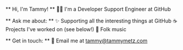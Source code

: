 ** Hi, I'm Tammy! **
:woman_technologist: I'm a Developer Support Engineer at GitHub

** Ask me about: **
:sparkles: Supporting all the interesting things at GitHub
:coffee: Projects I've worked on (see below!)
:musical_note: Folk music

** Get in touch: **
:email: Email me at [tammy@tammymetz.com](mailto:tammy@tammymetz.com)
